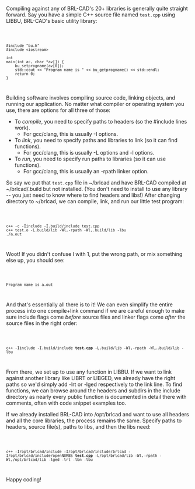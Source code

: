 Compiling against any of BRL-CAD's 20+ libraries is generally quite
straight forward. Say you have a simple C++ source file named `test.cpp`
using LIBBU, BRL-CAD's basic utility library:

<code>

    #include "bu.h"
    #include <iostream>

    int
    main(int ac, char *av[]) {
        bu_setprogname(av[0]);
        std::cout << "Program name is " << bu_getprogname() << std::endl;
        return 0;
    }

</code>

Building software involves compiling source code, linking objects, and
running our application. No matter what compiler or operating system you
use, there are options for all three of those:

-   To *compile*, you need to specify paths to headers (so the \#include
    lines work).
    -   For gcc/clang, this is usually -I options.
-   To *link*, you need to specify paths and libraries to link (so it
    can find functions).
    -   For gcc/clang, this is usually -L options and -l options.
-   To *run*, you need to specify run paths to libraries (so it can use
    functions).
    -   For gcc/clang, this is usually an -rpath linker option.

So say we put that `test.cpp` file in \~/brlcad and have BRL-CAD
compiled at \~/brlcad/.build but not installed. (You don't need to
install to use any library -- you just need to know where to find
headers and libs!) After changing directory to \~/brlcad, we can
compile, link, and run our little test program:

<code>

    c++ -c -Iinclude -I.build/include test.cpp
    c++ test.o -L.build/lib -Wl,-rpath -Wl,.build/lib -lbu
    ./a.out

</code>

Woot! If you didn't confuse l with 1, put the wrong path, or mix
something else up, you should see:

<code>

`Program name is a.out`

</code>

And that's essentially all there is to it! We can even simplify the
entire process into one compile+link command if we are careful enough to
make sure include flags come *before* source files and linker flags come
*after* the source files in the right order:

<code>

`c++ -Iinclude -I.build/include `**`test.cpp`**` -L.build/lib -Wl,-rpath -Wl,.build/lib -lbu`

</code>

From there, we set up to use any function in LIBBU. If we want to link
against another library like LIBRT or LIBGED, we already have the right
paths so we'd simply add -lrt or -lged respectively to the link line. To
find functions, we can browse around the headers and subdirs in the
include directory as nearly every public function is documented in
detail there with comments, often with code snippet examples too.

If we already installed BRL-CAD into /opt/brlcad and want to use all
headers and all the core libraries, the process remains the same.
Specify paths to headers, source file(s), paths to libs, and then the
libs need:

<code>

`c++ -I/opt/brlcad/include -I/opt/brlcad/include/brlcad -I/opt/brlcad/include/openNURBS `**`test.cpp`**` -L/opt/brlcad/lib -Wl,-rpath -Wl,/opt/brlcad/lib -lged -lrt -lbn -lbu`

</code>

Happy coding!